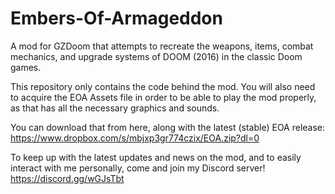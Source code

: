 # Embers-Of-Armageddon
A mod for GZDoom that attempts to recreate the weapons, items, combat mechanics, and upgrade systems of DOOM (2016) in the classic Doom games.

This repository only contains the code behind the mod.  You will also need to acquire the EOA Assets file in order to be able to play the mod properly, as that has all the necessary graphics and sounds.

You can download that from here, along with the latest (stable) EOA release:
https://www.dropbox.com/s/mbjxp3gr774czix/EOA.zip?dl=0

To keep up with the latest updates and news on the mod, and to easily interact with me personally, come and join my Discord server!
https://discord.gg/wGJsTbt
